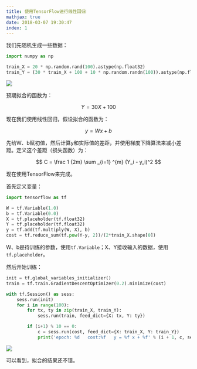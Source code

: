 ```yaml
---
title: 使用TensorFlow进行线性回归
mathjax: true
date: 2018-03-07 19:30:47
index: 1
---
```


我们先随机生成一些数据：

``` Python
import numpy as np

train_X = 20 * np.random.rand(100).astype(np.float32)
train_Y = (30 * train_X + 100 + 10 * np.random.randn(100)).astype(np.float32)
```

![](https://img-1256819794.cos.ap-beijing.myqcloud.com/20180307a.png)

<!-- more -->

预期拟合的函数为：

$$ Y = 30 X + 100 $$

现在我们使用线性回归，假设拟合的函数为：

$$ y = W x + b $$

先给W、b赋初值，然后计算y和实际值的差距，并使用梯度下降算法来减小差距。定义这个差距（损失函数）为：

$$ C = \frac 1 {2m} \sum _{i=1} ^{m} (Y_i - y_i)^2 $$

现在使用TensorFlow来完成。

首先定义变量：

``` Python
import tensorflow as tf

W = tf.Variable(1.0)
b = tf.Variable(0.0)
X = tf.placeholder(tf.float32)
Y = tf.placeholder(tf.float32)
y = tf.add(tf.multiply(W, X), b)
cost = tf.reduce_sum(tf.pow(Y-y, 2))/(2*train_X.shape[0])
```

W、b是待训练的参数，使用`tf.Variable`；X、Y接收输入的数据，使用`tf.placeholder`。

然后开始训练：

``` Python
init = tf.global_variables_initializer()
train = tf.train.GradientDescentOptimizer(0.2).minimize(cost)

with tf.Session() as sess:
    sess.run(init)
    for i in range(100):
        for tx, ty in zip(train_X, train_Y):
            sess.run(train, feed_dict={X: tx, Y: ty})

        if (i+1) % 10 == 0:
            c = sess.run(cost, feed_dict={X: train_X, Y: train_Y})
            print('epoch: %d   cost:%f   y = %f x + %f' % (i + 1, c, sess.run(W), sess.run(b)))
```

![](https://img-1256819794.cos.ap-beijing.myqcloud.com/20180307b.gif)

可以看到，拟合的结果还不错。
